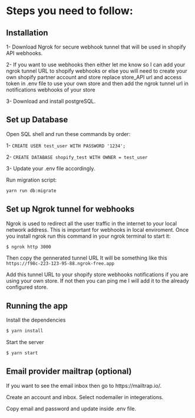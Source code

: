 <h1> Steps you need to follow: </h1>

## Installation
<p>1- Download Ngrok for secure webhook tunnel that will be used in shopify API webhooks.</p>
<p>2- If you want to use webhooks then either let me know so I can add your ngrok tunnel URL to shopify webhooks or else you will need to create your own shopify partner account and store replace store_API url and access token in .env file to use your own store and then add the ngrok tunnel url in notifications webhooks of your store</p>
<p>3- Download and install postgreSQL.</p>

## Set up Database
Open SQL shell and run these commands by order:

1- ```CREATE USER test_user WITH PASSWORD '1234';```
<br/>

2- ```CREATE DATABASE shopify_test WITH OWNER = test_user```
<br/>

<p>3- Update your .env file accordingly.</p>

Run migration script:
```bash
yarn run db:migrate
```
## Set up Ngrok tunnel for webhooks
Ngrok is used to redirect all the user traffic in the internet to your local network address. This is important for webhooks in local enviroment. 
Once you install ngrok run this command in your ngrok terminal to start it:
```bash
$ ngrok http 3000 
```
Then copy the gennerated tunnel URL It will be something like this ```https://f98c-223-123-95-88.ngrok-free.app```
<p>Add this tunnel URL to your shopify store webhooks notifications if you are using your own store. If not then you can ping me I will add it to the already configured store.</p>



## Running the app

Install the dependencies
```bash
$ yarn install
```
Start the server
```bash
$ yarn start
```

## Email provider mailtrap (optional)
<p> If you want to see the email inbox then go to https://mailtrap.io/.</p> 
<p> Create an account and inbox. Select nodemailer in integerations.</p>
<p> Copy email and password and update inside .env file.</p>
